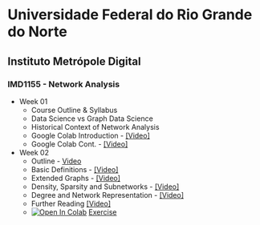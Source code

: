 # Universidade Federal do Rio Grande do Norte
## Instituto Metrópole Digital
### IMD1155 - Network Analysis

- Week 01
  - Course Outline & Syllabus
  - Data Science vs Graph Data Science
  - Historical Context of Network Analysis
  - Google Colab Introduction - [[Video]](https://www.loom.com/share/8a4f0d34b3cb4d9ea04b6dcf0b3d1aca)
  - Google Colab Cont. - [[Video]](https://www.loom.com/share/d96cb0af7d9c4416bfe8145c93248a11)
- Week 02
  - Outline - [Video](https://www.loom.com/share/d30a090f147140339cc958979e38c76b)
  - Basic Definitions - [[Video]](https://www.loom.com/share/38130b95c9644a14a4540c1d818e5da3)
  - Extended Graphs - [[Video]](https://www.loom.com/share/7d3dcfdff501422ba29b2915ecfa4ffe)
  - Density, Sparsity and Subnetworks - [[Video]](https://www.loom.com/share/feac228e694b4a31b5272012072e778f)
  - Degree and Network Representation - [[Video]](https://www.loom.com/share/ffa649c95da3446793a365a7e1ec525c)
  - Further Reading [[Video]](https://www.loom.com/share/239b000c9efd40ba86976a64d7b8b493)
  - [![Open In Colab](https://colab.research.google.com/assets/colab-badge.svg)](http://colab.research.google.com/github/ivanovitchm/network_analysis/blob/main/week_02/Lesson_2_Exercise.ipynb) [Exercise](https://github.com/ivanovitchm/network_analysis/blob/main/week_02/Lesson_2_Exercise.ipynb)
 
